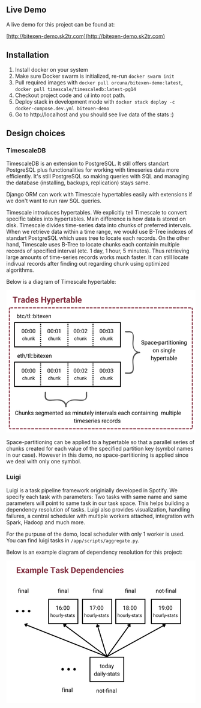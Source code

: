 ## Live Demo
A live demo for this project can be found at:

[http://bitexen-demo.sk2tr.com](http://bitexen-demo.sk2tr.com)

## Installation

1. Install docker on your system
2. Make sure Docker swarm is initialized, re-run `docker swarm init`
2. Pull required images with `docker pull orcuna/bitexen-demo:latest`, `docker pull timescale/timescaledb:latest-pg14`
3. Checkout project code and `cd` into root path.
4. Deploy stack in development mode with `docker stack deploy -c docker-compose.dev.yml bitexen-demo`
5. Go to http://localhost and you should see live data of the stats :)

## Design choices
### TimescaleDB
TimescaleDB is an extension to PostgreSQL. It still offers standart PostgreSQL plus functionalities 
for working with timeseries data more efficiently. It's still PostgreSQL so making queries with SQL and 
managing the database (installing, backups, replication) stays same.

Django ORM can work with Timescale hypertables easily with extensions if we don't want to run raw SQL queries.

Timescale introduces hypertables. We explicitly tell Timescale to convert specific tables into hypertables. 
Main difference is how data is stored on disk. 
Timescale divides time-series data into chunks of preferred intervals. When we retrieve data within a time
range, we would use B-Tree indexes of standart PostgreSQL which uses tree to locate each records. On the other hand, Timescale
uses B-Tree to locate chunks each containin multiple records of specified interval (etc. 1 day, 1 hour, 5 minutes). 
Thus retrieving large amounts of time-series records works much faster. It can still locate indivual records after 
finding out regarding chunk using optimized algorithms.

Below is a diagram of Timescale hypertable:

![Hypertable](https://github.com/orcuna/bitexen-demo/raw/master/example-timescales.png "Hypertable")

Space-partitioning can be applied to a hypertable so that a parallel series of chunks created for each value of the specified partition key (symbol names in our case).
However in this demo, no space-partitioning is applied since we deal with only one symbol.


### Luigi

Luigi is a task pipeline framework originially developed in Spotify. We specify each task with parameters: 
Two tasks with same name and same parameters will point to same task in our task space. This helps building
a dependency resolution of tasks. Luigi also provides visualization, handling failures, a central scheduler with multiple workers attached, 
integration with Spark, Hadoop and much more.

For the purpuse of the demo, local scheduler with only 1 worker is used. You can find luigi tasks in `/app/scripts/aggregate.py`.

Below is an example diagram of dependency resolution for this project:

![Dependency Resolution](https://github.com/orcuna/bitexen-demo/raw/master/example-dependency-resolution.png "Example Dependecy Resolution ")





